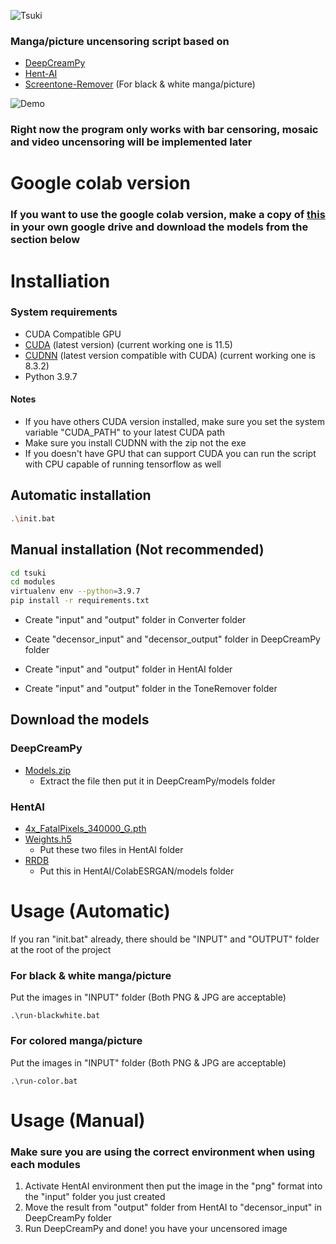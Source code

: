 ![Tsuki](https://user-images.githubusercontent.com/77166960/154808873-1bdd3aab-1aa4-4fcd-a3e6-17dfcde3b720.png)


### Manga/picture uncensoring script based on
- [DeepCreamPy](https://github.com/liaoxiong3x/DeepCreamPy)
- [Hent-AI](https://github.com/natethegreate/hent-AI)
- [Screentone-Remover](https://github.com/natethegreate/Screentone-Remover) (For black & white manga/picture)

![Demo](https://cdn.discordapp.com/attachments/858334807561863221/944618448540033064/test-output.png)

### Right now the program only works with bar censoring, mosaic and video uncensoring will be implemented later

# Google colab version

### If you want to use the google colab version, make a copy of [this](https://colab.research.google.com/drive/1KYfZBlbzRMQmfoqCrDCB2z11ebU1FbRI?usp=sharing) in your own google drive and download the models from the section below

# Installiation

### System requirements

- CUDA Compatible GPU
- [CUDA](https://developer.nvidia.com/cuda-downloads) (latest version) (current working one is 11.5)
- [CUDNN](https://developer.nvidia.com/rdp/cudnn-download) (latest version compatible with CUDA) (current working one is 8.3.2)
- Python 3.9.7

#### Notes

- If you have others CUDA version installed, make sure you set the system variable "CUDA_PATH" to your latest CUDA path
- Make sure you install CUDNN with the zip not the exe
- If you doesn't have GPU that can support CUDA you can run the script with CPU capable of running tensorflow as well

## Automatic installation

```bash
.\init.bat
```

## Manual installation (Not recommended)

```bash
cd tsuki
cd modules
virtualenv env --python=3.9.7
pip install -r requirements.txt
```

- Create "input" and "output" folder in Converter folder

- Ceate "decensor_input" and "decensor_output" folder in DeepCreamPy folder

- Create "input" and "output" folder in HentAI folder

- Create "input" and "output" folder in the ToneRemover folder

## Download the models

### DeepCreamPy
  - [Models.zip](https://drive.google.com/file/d/1ZJ5x-lVnouTv-OL8jp_ClDD1A7QgDwoa/view?usp=sharing)
    - Extract the file then put it in DeepCreamPy/models folder

### HentAI
  - [4x_FatalPixels_340000_G.pth](https://de-next.owncube.com/index.php/s/mDGmi7NgdyyQRXL)
  - [Weights.h5](https://www.dropbox.com/s/zvf6vbx3hnm9r31/weights268.zip?dl=0)
    - Put these two files in HentAI folder
  - [RRDB](https://drive.google.com/file/d/1pJ_T-V1dpb1ewoEra1TGSWl5e6H7M4NN/view) 
    - Put this in HentAI/ColabESRGAN/models folder

# Usage (Automatic)

If you ran "init.bat" already, there should be "INPUT" and "OUTPUT" folder at the root of the project

### For black & white manga/picture
Put the images in "INPUT" folder (Both PNG & JPG are acceptable)
```
.\run-blackwhite.bat
```

### For colored manga/picture
Put the images in "INPUT" folder (Both PNG & JPG are acceptable)
```
.\run-color.bat
```

# Usage (Manual)

### Make sure you are using the correct environment when using each modules
1. Activate HentAI environment then put the image in the "png" format into the "input" folder you just created
2. Move the result from "output" folder from HentAI to "decensor_input" in DeepCreamPy folder
3. Run DeepCreamPy and done! you have your uncensored image
